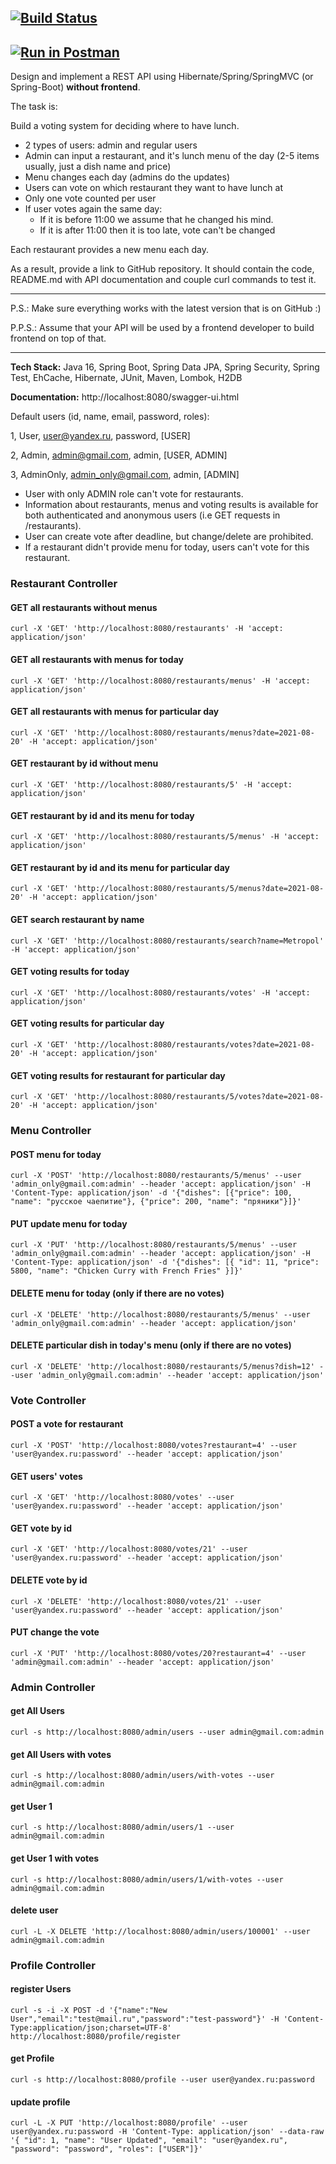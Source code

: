[![Build Status](https://app.travis-ci.com/desconocida11/restaurantvoting.svg?branch=master)](https://app.travis-ci.com/desconocida11/restaurantvoting)
----
[![Run in Postman](https://run.pstmn.io/button.svg)](https://god.gw.postman.com/run-collection/16936654-30fec1ca-b271-4607-bcdf-8db9356b06ae?action=collection%2Ffork&collection-url=entityId%3D16936654-30fec1ca-b271-4607-bcdf-8db9356b06ae%26entityType%3Dcollection%26workspaceId%3D1487bbd8-b874-42ee-ac00-07d6a2ac4235)
----

Design and implement a REST API using Hibernate/Spring/SpringMVC (or Spring-Boot) **without frontend**.

The task is:

Build a voting system for deciding where to have lunch.

* 2 types of users: admin and regular users
* Admin can input a restaurant, and it's lunch menu of the day (2-5 items usually, just a dish name and price)
* Menu changes each day (admins do the updates)
* Users can vote on which restaurant they want to have lunch at
* Only one vote counted per user
* If user votes again the same day:
    - If it is before 11:00 we assume that he changed his mind.
    - If it is after 11:00 then it is too late, vote can't be changed

Each restaurant provides a new menu each day.

As a result, provide a link to GitHub repository. It should contain the code, README.md with API documentation and couple curl commands to test it.

-----------------------------
P.S.: Make sure everything works with the latest version that is on GitHub :)

P.P.S.: Assume that your API will be used by a frontend developer to build frontend on top of that.

-----------------------------
**Tech Stack:**
Java 16, Spring Boot, Spring Data JPA, Spring Security, Spring Test, EhCache, Hibernate, JUnit, Maven, Lombok, H2DB

**Documentation:** 
http://localhost:8080/swagger-ui.html

Default users (id, name, email, password, roles):

1, User, user@yandex.ru, password, [USER]

2, Admin, admin@gmail.com, admin, [USER, ADMIN]

3, AdminOnly, admin_only@gmail.com, admin, [ADMIN]

* User with only ADMIN role can't vote for restaurants.
* Information about restaurants, menus and voting results is available for both authenticated and anonymous users (i.e GET requests in /restaurants).
* User can create vote after deadline, but change/delete are prohibited.
* If a restaurant didn't provide menu for today, users can't vote for this restaurant.

### Restaurant Controller

#### GET all restaurants without menus
`curl -X 'GET' 'http://localhost:8080/restaurants' -H 'accept: application/json'`

#### GET all restaurants with menus for today
`curl -X 'GET' 'http://localhost:8080/restaurants/menus' -H 'accept: application/json'`

#### GET all restaurants with menus for particular day
`curl -X 'GET' 'http://localhost:8080/restaurants/menus?date=2021-08-20' -H 'accept: application/json'`

#### GET restaurant by id without menu
`curl -X 'GET' 'http://localhost:8080/restaurants/5' -H 'accept: application/json'`

#### GET restaurant by id and its menu for today
`curl -X 'GET' 'http://localhost:8080/restaurants/5/menus' -H 'accept: application/json'`

#### GET restaurant by id and its menu for particular day
`curl -X 'GET' 'http://localhost:8080/restaurants/5/menus?date=2021-08-20' -H 'accept: application/json'`

#### GET search restaurant by name
`curl -X 'GET' 'http://localhost:8080/restaurants/search?name=Metropol' -H 'accept: application/json'`

#### GET voting results for today
`curl -X 'GET' 'http://localhost:8080/restaurants/votes' -H 'accept: application/json'`

#### GET voting results for particular day
`curl -X 'GET' 'http://localhost:8080/restaurants/votes?date=2021-08-20' -H 'accept: application/json'`

#### GET voting results for restaurant for particular day
`curl -X 'GET' 'http://localhost:8080/restaurants/5/votes?date=2021-08-20' -H 'accept: application/json'`

### Menu Controller

#### POST menu for today
`curl -X 'POST' 'http://localhost:8080/restaurants/5/menus' --user 'admin_only@gmail.com:admin' --header 'accept: application/json' -H 'Content-Type: application/json' -d '{"dishes": [{"price": 100, "name": "русское чаепитие"}, {"price": 200, "name": "пряники"}]}'
`

#### PUT update menu for today
`curl -X 'PUT' 'http://localhost:8080/restaurants/5/menus' --user 'admin_only@gmail.com:admin' --header 'accept: application/json' -H 'Content-Type: application/json' -d '{"dishes": [{
"id": 11,
"price": 5800,
"name": "Chicken Curry with French Fries"
}]}'
`

#### DELETE menu for today (only if there are no votes)
`curl -X 'DELETE' 'http://localhost:8080/restaurants/5/menus' --user 'admin_only@gmail.com:admin' --header 'accept: application/json'`

#### DELETE particular dish in today's menu (only if there are no votes)
`curl -X 'DELETE' 'http://localhost:8080/restaurants/5/menus?dish=12' --user 'admin_only@gmail.com:admin' --header 'accept: application/json'`

### Vote Controller

#### POST a vote for restaurant
`curl -X 'POST' 'http://localhost:8080/votes?restaurant=4' --user 'user@yandex.ru:password' --header 'accept: application/json'`

#### GET users' votes
`curl -X 'GET' 'http://localhost:8080/votes' --user 'user@yandex.ru:password' --header 'accept: application/json'`

#### GET vote by id 
`curl -X 'GET' 'http://localhost:8080/votes/21' --user 'user@yandex.ru:password' --header 'accept: application/json'`

#### DELETE vote by id
`curl -X 'DELETE' 'http://localhost:8080/votes/21' --user 'user@yandex.ru:password' --header 'accept: application/json'`

#### PUT change the vote
`curl -X 'PUT' 'http://localhost:8080/votes/20?restaurant=4' --user 'admin@gmail.com:admin' --header 'accept: application/json'`

### Admin Controller

#### get All Users
`curl -s http://localhost:8080/admin/users --user admin@gmail.com:admin`

#### get All Users with votes
`curl -s http://localhost:8080/admin/users/with-votes --user admin@gmail.com:admin`

#### get User 1
`curl -s http://localhost:8080/admin/users/1 --user admin@gmail.com:admin`

#### get User 1 with votes
`curl -s http://localhost:8080/admin/users/1/with-votes --user admin@gmail.com:admin`

#### delete user
`curl -L -X DELETE 'http://localhost:8080/admin/users/100001' --user admin@gmail.com:admin`

### Profile Controller

#### register Users
`curl -s -i -X POST -d '{"name":"New User","email":"test@mail.ru","password":"test-password"}' -H 'Content-Type:application/json;charset=UTF-8' http://localhost:8080/profile/register`

#### get Profile
`curl -s http://localhost:8080/profile --user user@yandex.ru:password`

#### update profile
`curl -L -X PUT 'http://localhost:8080/profile' --user user@yandex.ru:password -H 'Content-Type: application/json' --data-raw '{ "id": 1, "name": "User Updated", "email": "user@yandex.ru", "password": "password", "roles": ["USER"]}'`
